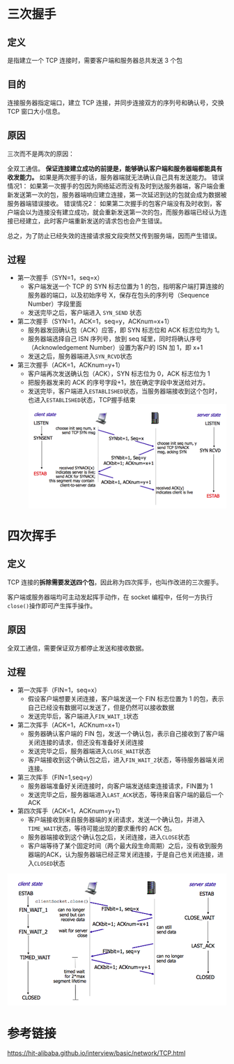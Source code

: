 # 三次握手

## 定义

是指建立一个 TCP 连接时，需要客户端和服务器总共发送 3 个包

## 目的

连接服务器指定端口，建立 TCP 连接，并同步连接双方的序列号和确认号，交换 TCP 窗口大小信息。

## 原因

三次而不是两次的原因：

全双工通信。
**保证连接建立成功的前提是，能够确认客户端和服务器端都能具有收发能力。**
如果是两次握手的话，服务器端就无法确认自己具有发送能力。
错误情况1：
如果第一次握手的包因为网络延迟而没有及时到达服务器端，客户端会重新发送第一次的包，服务器端响应建立连接，第一次延迟到达的包就会成为数据被服务器端错误接收。
错误情况2：
如果第二次握手的包客户端没有及时收到，客户端会以为连接没有建立成功，就会重新发送第一次的包，而服务器端已经认为连接已经建立，此时客户端重新发送的请求包也会产生错误。

总之，为了防止已经失效的连接请求报文段突然又传到服务端，因而产生错误。
## 过程

- 第一次握手（SYN=1，seq=x）
  - 客户端发送一个 TCP 的 SYN 标志位置为 1 的包，指明客户端打算连接的服务器的端口，以及初始序号 X，保存在包头的序列号（Sequence Number）字段里面
  - 发送完毕之后，客户端进入 `SYN_SEND` 状态
- 第二次握手（SYN=1，ACK=1，seq=y，ACKnum=x+1）
  - 服务器发回确认包（ACK）应答，即 SYN 标志位和 ACK 标志位均为 1。
  - 服务器端选择自己 ISN 序列号，放到 seq 域里，同时将确认序号（Acknowledgement Number）设置为客户的 ISN 加 1，即 x+1
  - 发送之后，服务器端进入`SYN_RCVD`状态
- 第三次握手（ACK=1，ACKnum=y+1）
  - 客户端再次发送确认包（ACK），SYN 标志位为 0，ACK 标志位为 1
  - 把服务器发来的 ACK 的序号字段+1，放在确定字段中发送给对方。
  - 发送完毕，客户端进入`ESTABLISHED`状态，当服务器端接收到这个包时，也进入`ESTABLISHED`状态，TCP握手结束![tcp-connection-made-three-way-handshake](img/tcp-connection-made-three-way-handshake.png)





# 四次挥手

## 定义

TCP 连接的**拆除需要发送四个包**，因此称为四次挥手，也叫作改进的三次握手。

客户端或服务器端均可主动发起挥手动作，在 socket 编程中，任何一方执行`close()`操作即可产生挥手操作。

## 原因

全双工通信，需要保证双方都停止发送和接收数据。

## 过程

- 第一次挥手（FIN=1，seq=x）
  - 假设客户端想要关闭连接，客户端发送一个 FIN 标志位置为 1 的包，表示自己已经没有数据可以发送了，但是仍然可以接收数据
  - 发送完毕后，客户端进入`FIN_WAIT_1`状态
- 第二次挥手（ACK=1，ACKnum=x+1）
  - 服务器确认客户端的 FIN 包，发送一个确认包，表示自己接收到了客户端关闭连接的请求，但还没有准备好关闭连接
  - 发送完毕之后，服务器端进入`CLOSE_WAIT`状态
  - 客户端接收到这个确认包之后，进入`FIN_WAIT_2`状态，等待服务器端关闭连接。
- 第三次挥手（FIN=1,seq=y）
  - 服务器端准备好关闭连接时，向客户端发送结束连接请求，FIN置为 1
  - 发送完毕之后，服务器端进入`LAST_ACK`状态，等待来自客户端的最后一个ACK
- 第四次挥手（ACK=1，ACKnum=y+1）
  - 客户端接收到来自服务器端的关闭请求，发送一个确认包，并进入`TIME_WAIT`状态，等待可能出现的要求重传的 ACK 包。
  - 服务器端接收到这个确认包之后，关闭连接，进入`CLOSE`状态
  - 客户端等待了某个固定时间（两个最大段生命周期）之后，没有收到服务器端的ACK，认为服务器端已经正常关闭连接，于是自己也关闭连接，进入`CLOSED`状态

![挥手](img/挥手.png)

# 参考链接

https://hit-alibaba.github.io/interview/basic/network/TCP.html
